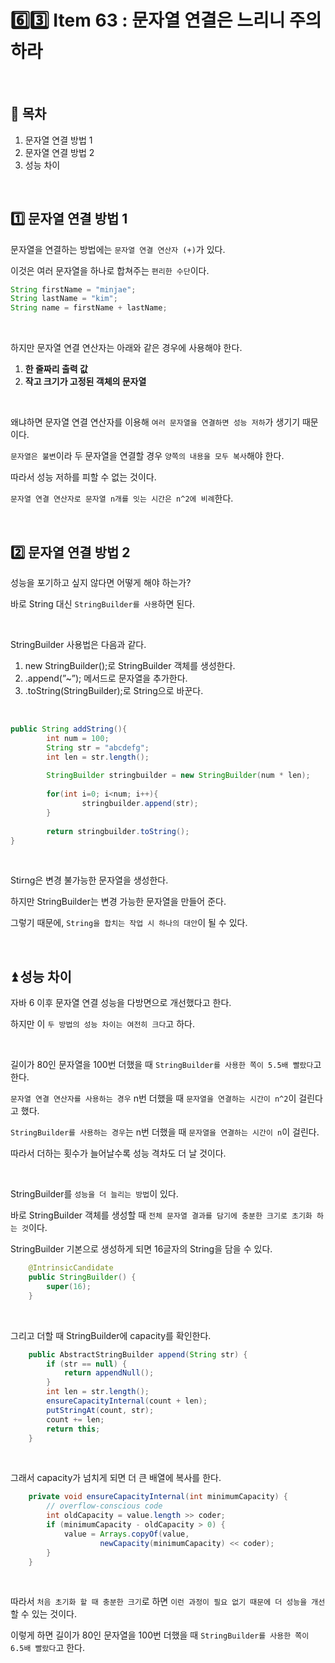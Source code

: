 # 6️⃣3️⃣ Item 63 : 문자열 연결은 느리니 주의하라

<br>

## 📌 목차
1. 문자열 연결 방법 1
2. 문자열 연결 방법 2
3. 성능 차이

<br>


## 1️⃣ 문자열 연결 방법 1

문자열을 연결하는 방법에는 `문자열 연결 연산자 (+)`가 있다. 

이것은 여러 문자열을 하나로 합쳐주는 `편리한 수단`이다. 

```java
String firstName = "minjae";
String lastName = "kim";
String name = firstName + lastName;
```

<br>

하지만 문자열 연결 연산자는 아래와 같은 경우에 사용해야 한다. 

1. **한 줄짜리 출력 값**
2. **작고 크기가 고정된 객체의 문자열**

<br>

왜냐하면 문자열 연결 연산자를 이용해 `여러 문자열을 연결하면 성능 저하`가 생기기 때문이다. 

`문자열은 불변`이라 두 문자열을 연결할 경우 `양쪽의 내용을 모두 복사`해야 한다. 

따라서 성능 저하를 피할 수 없는 것이다. 

`문자열 연결 연산자로 문자열 n개를 잇는 시간은 n^2에 비례`한다. 

<br>

## 2️⃣ 문자열 연결 방법 2

성능을 포기하고 싶지 않다면 어떻게 해야 하는가?

바로 String 대신 `StringBuilder를 사용`하면 된다. 

<br>

StringBuilder 사용법은 다음과 같다. 

1. new StringBuilder();로 StringBuilder 객체를 생성한다. 
2. .append(”~”); 메서드로 문자열을 추가한다. 
3. .toString(StringBuilder);로 String으로 바꾼다. 

<br>

```java
public String addString(){
		int num = 100;
		String str = "abcdefg";
		int len = str.length();
		
		StringBuilder stringbuilder = new StringBuilder(num * len);
		
		for(int i=0; i<num; i++){
				stringbuilder.append(str);
		}
		
		return stringbuilder.toString();
}
```

<br>

Stirng은 변경 불가능한 문자열을 생성한다. 

하지만 StringBuilder는 변경 가능한 문자열을 만들어 준다. 

그렇기 때문에, `String을 합치는 작업 시 하나의 대안`이 될 수 있다.

<br>

## ⏫ 성능 차이

자바 6 이후 문자열 연결 성능을 다방면으로 개선했다고 한다. 

하지만 이 `두 방법의 성능 차이는 여전히 크다`고 하다. 

<br>

길이가 80인 문자열을 100번 더했을 때 `StringBuilder를 사용한 쪽이 5.5배 빨랐다`고 한다. 

`문자열 연결 연산자를 사용하는 경우` n번 더했을 때 `문자열을 연결하는 시간이 n^2`이 걸린다고 했다. 

`StringBuilder를 사용하는 경우`는 n번 더했을 때 `문자열을 연결하는 시간이 n`이 걸린다. 

따라서 더하는 횟수가 늘어날수록 성능 격차도 더 날 것이다. 

<br>

StringBuilder를 `성능을 더 늘리는 방법`이 있다. 

바로 StringBuilder 객체를 생성할 때 `전체 문자열 결과를 담기에 충분한 크기로 초기화 하는 것`이다. 

StringBuilder 기본으로 생성하게 되면 16글자의 String을 담을 수 있다. 

```java
    @IntrinsicCandidate
    public StringBuilder() {
        super(16);
    }
```

<br>

그리고 더할 때 StringBuilder에 capacity를 확인한다. 

```java
    public AbstractStringBuilder append(String str) {
        if (str == null) {
            return appendNull();
        }
        int len = str.length();
        ensureCapacityInternal(count + len);
        putStringAt(count, str);
        count += len;
        return this;
    }
```

<br>

그래서 capacity가 넘치게 되면 더 큰 배열에 복사를 한다. 

```java
    private void ensureCapacityInternal(int minimumCapacity) {
        // overflow-conscious code
        int oldCapacity = value.length >> coder;
        if (minimumCapacity - oldCapacity > 0) {
            value = Arrays.copyOf(value,
                    newCapacity(minimumCapacity) << coder);
        }
    }
```

<br>

따라서 `처음 초기화 할 때 충분한 크기`로 하면 `이런 과정이 필요 없기 때문에 더 성능을 개선`할 수 있는 것이다. 

이렇게 하면 길이가 80인 문자열을 100번 더했을 때 `StringBuilder를 사용한 쪽이 6.5배 빨랐다`고 한다.